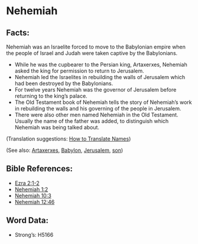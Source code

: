 # Nehemiah

## Facts:

Nehemiah was an Israelite forced to move to the Babylonian empire when the people of Israel and Judah were taken captive by the Babylonians.

* While he was the cupbearer to the Persian king, Artaxerxes, Nehemiah asked the king for permission to return to Jerusalem.
* Nehemiah led the Israelites in rebuilding the walls of Jerusalem which had been destroyed by the Babylonians.
* For twelve years Nehemiah was the governor of Jerusalem before returning to the king’s palace.
* The Old Testament book of Nehemiah tells the story of Nehemiah’s work in rebuilding the walls and his governing of the people in Jerusalem.
* There were also other men named Nehemiah in the Old Testament. Usually the name of the father was added, to distinguish which Nehemiah was being talked about.

(Translation suggestions: [How to Translate Names](rc://en/ta/man/translate/translate-names))

(See also: [Artaxerxes](../names/artaxerxes.md), [Babylon](../names/babylon.md), [Jerusalem](../names/jerusalem.md), [son](../kt/son.md))

## Bible References:

* [Ezra 2:1-2](rc://en/tn/help/ezr/02/01)
* [Nehemiah 1:2](rc://en/tn/help/neh/01/02)
* [Nehemiah 10:3](rc://en/tn/help/neh/10/03)
* [Nehemiah 12:46](rc://en/tn/help/neh/12/46)

## Word Data:

* Strong’s: H5166
